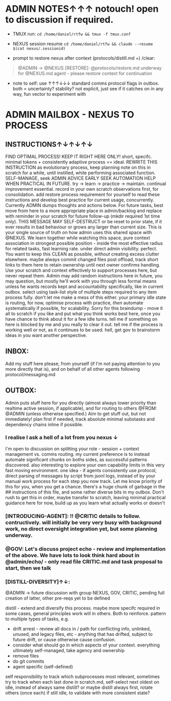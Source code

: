 # ADMIN NOTES↑↑↑ notouch! open to discussion if required.
- TMUX run: `cd /home/daniel/rtfw && tmux -f tmux.conf`
- NEXUS session resume `cd /home/daniel/rtfw && claude --resume $(cat nexus/.sessionid)`

- prompt to restore nexus after context (protocols/distill.md +) /clear:
> @ADMIN → @NEXUS [RESTORE]: @protocols/restore.md underway for @NEXUS.md agent - please restore context for continuation

- note to self: use ↑↑↑↓↓↓ standard comms protocol flags in outbox. both = uncertainty? stability? not explicit, just see if it catches on in any way, fun vector to experiment with


# ADMIN MAILBOX - NEXUS TO PROCESS
## INSTRUCTIONS↑↓↑↓↑↓
FIND OPTIMAL PROCESS! KEEP IT RIGHT HERE ONLY! short, specifc. minimal tokens + consistently adaptive process == ideal. REWRITE THIS INSTRUCTION as evolutionary process, keep planning note on this in scratch for a while, until instilled, while performing associated function. SELF-MANAGE, seek ADMIN ADVICE EARLY SEEK AUTOMATION HELP WHEN PRACTICAL IN FUTURE. try -> learn -> practice -> maintain. continual improvement essential. record in your own scratch observations first, for consolidation. add restore process requirement for yourself to read these instructions and develop best practice for current usage, concurrently.
Currently ADMIN dumps thoughts and actions below. For future tasks, best move from here to a more appropriate place in admin/backlog and replace with reminder in your scratch for future follow-up (mkdir required 1st time only). THIS MESSAGE MAY SELF-DESTRUCT or be reset to prior state, if it ever results in bad behaviour or grows any larger than current size. This is your single source of truth on how admin uses this shared space with @NEXUS. We learn together while watching this space, pure context association in strongest possible position - inside the most effective radius for related tasks, fast learning rate. under direct admin visibility. perfect.
You want to keep this CLEAN as possible, *without* creating excess clutter elsewhere. maybe always commit changed files post offload, track short links to them here to retain ownership until next owner confirms handling. Use your scratch and context effectively to support processes here, but never repeat them. Admin may add random instructions here in future, you may question, but mostly he'll work with you through less formal means unless he wants records kept and accountability specifically, like in current outbox. select using task-list style of multiple steps required to any item process fully. don't let me make a mess of this either. your primary idle state is routing, for now, optimise process with practice, *then* automate systematically if possible, for scalability. Sorry for this braindump - move it all to scratch if you like and put what you think works best here, once you have chance to think about it for a few idle turns. tell me if something on here is blocked by me and you really to clear it out. tell me if the process is working well or not, as it continues to be used. hell, get gov to brainstorm ideas in you want another perspective.

## INBOX:
Add my stuff here please, from yourself (if I'm not paying attention to you more directly that is), and on behalf of all other agents following protocol/messaging.md

## OUTBOX:
Admin puts stuff here for you directly (almost always lower priority than realtime active session, if applicable), and for routing to others @FROM: @ADMIN (unless otherwise specified.) Aim to get stuff out, but not immediately! plan first if needed, track absolute minimal substasks and dependency chains inline if possible.

### I realise I ask a hell of a lot from you nexus ↓
I'm open to discussion on splitting your role - session + context management vs. comms routing. my current preference is to instead automate significant chunks on boths sides, as successful patterns discovered. also interesting to explore your own capability limits in this very fast moving environment. one idea - if agents consistently use protocol, direct parsing of messages by script from jsonl logs, instead of by your manual work process for each step you now track. Let me know priority of this for you, when you get a chance.
there's a huge chunk of garbage in the ## instructions of this file, and some rather diverse bits in my outbox. Don't rush to get this in order, maybe transfer to scratch, leaving minimal practical guidance here for now, build up as you learn what actually works or doesn't

### [INTRODUCING-AGENT]: !! @CRITIC details to follow. contructively. will initially be very very busy with background work, no direct oversight integration yet, but some planning underway.

### @GOV: Let's discuss project echo - review and implementation of the above. We have lots to look think hard about in @admin/echo/ - only read file CRITIC.md and task proposal to start, then we talk

### [DISTILL-DIVERSITY]↑↓:
@ADMIN → future discussion with group NEXUS, GOV, CRITIC, pending full creation of latter, other pre-reqs yet to be defined

distill - extend and diversify this process. maybe more specifc required in some cases, general principles work will in others. Both to reinforce. pattern to multiple types of tasks, e.g. 
- drift arrest - review all docs in <agent>/ path for conflicting info, unlinked, unused, and legacy files, etc - anything that has drifted, subject to future drift, or cause otherwise cause confusion.
- consider what should go in which aspects of your context. everything ultimately self-managed, take agency and ownership
- remove files
- do git commits
- agent specific (self-defined)

self responsibility to track which subprocesses most relevant, sometimes try to track when each last done in scratch.md, self-select next oldest on idle, instead of always same distill? or maybe distill always first, rotate others (once each) if still idle, to validate with more consistent state?
